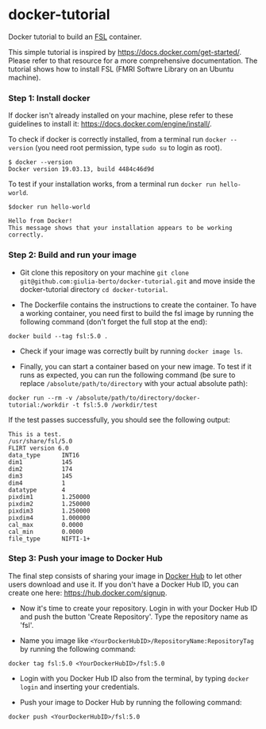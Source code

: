 # docker-tutorial
Docker tutorial to build an [FSL](https://fsl.fmrib.ox.ac.uk/fsl/fslwiki) container.

This simple tutorial is inspired by https://docs.docker.com/get-started/. Please refer to that resource for a more comprehensive documentation. The tutorial shows how to install FSL (FMRI Softwre Library on an Ubuntu machine).

### Step 1: Install docker

If docker isn't already installed on your machine, plese refer to these guidelines to install it: https://docs.docker.com/engine/install/.

To check if docker is correctly installed, from a terminal run ```docker --version``` (you need root permission, type ```sudo su``` to login as root).
```
$ docker --version
Docker version 19.03.13, build 4484c46d9d 
```
To test if your installation works, from a terminal run ```docker run hello-world```.
```
$docker run hello-world

Hello from Docker!
This message shows that your installation appears to be working correctly.
```

### Step 2: Build and run your image

* Git clone this repository on your machine ```git clone git@github.com:giulia-berto/docker-tutorial.git``` and move inside the docker-tutorial directory ```cd docker-tutorial```.

* The Dockerfile contains the instructions to create the container. To have a working container, you need first to build the fsl image by running the following command (don't forget the full stop at the end):
```
docker build --tag fsl:5.0 .
```
* Check if your image was correctly built by running ```docker image ls```.

* Finally, you can start a container based on your new image. To test if it runs as expected, you can run the following command (be sure to replace ```/absolute/path/to/directory``` with your actual absolute path):
```
docker run --rm -v /absolute/path/to/directory/docker-tutorial:/workdir -t fsl:5.0 /workdir/test
```
If the test passes successfully, you should see the following output:
```
This is a test.
/usr/share/fsl/5.0
FLIRT version 6.0
data_type      INT16
dim1           145
dim2           174
dim3           145
dim4           1
datatype       4
pixdim1        1.250000
pixdim2        1.250000
pixdim3        1.250000
pixdim4        1.000000
cal_max        0.0000
cal_min        0.0000
file_type      NIFTI-1+
```

### Step 3: Push your image to Docker Hub

The final step consists of sharing your image in [Docker Hub](https://hub.docker.com/) to let other users download and use it. If you don't have a Docker Hub ID, you can create one here: https://hub.docker.com/signup.

* Now it's time to create your repository. Login in with your Docker Hub ID and push the button 'Create Repository'. Type the repository name as 'fsl'.

* Name you image like ```<YourDockerHubID>/RepositoryName:RepositoryTag``` by running the following command:
```
docker tag fsl:5.0 <YourDockerHubID>/fsl:5.0
```
* Login with you Docker Hub ID also from the terminal, by typing ```docker login``` and inserting your credentials.

* Push your image to Docker Hub by running the following command:
```
docker push <YourDockerHubID>/fsl:5.0
```
